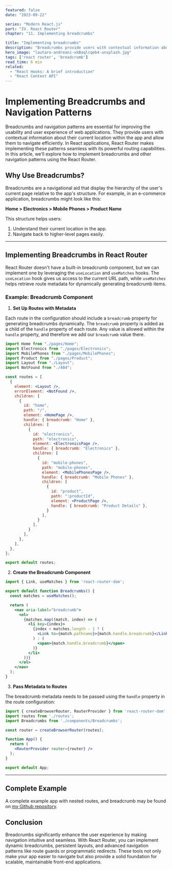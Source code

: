```yaml
---
featured: false
date: "2023-09-22"

series: "Modern React.js"
part: "IV. React Router"
chapter: "11. Implementing breadcrumbs"

title: "Implementing breadcrumbs"
description: "Breadcrumbs provide users with contextual information about their current location within the app and allow them to navigate efficiently."
hero_image: "lautaro-andreani-xkBaqlcqeb4-unsplash.jpg"
tags: ['react router', 'breadcrumb']
read_time: 6 min
related: 
  - "React Hooks: A brief introduction"
  - "React Context API"
---
```


# Implementing Breadcrumbs and Navigation Patterns

Breadcrumbs and navigation patterns are essential for improving the usability and user experience of web applications. They provide users with contextual information about their current location within the app and allow them to navigate efficiently. In React applications, React Router makes implementing these patterns seamless with its powerful routing capabilities. In this article, we’ll explore how to implement breadcrumbs and other navigation patterns using the React Router.

## Why Use Breadcrumbs?

Breadcrumbs are a navigational aid that display the hierarchy of the user's current page relative to the app's structure. For example, in an e-commerce application, breadcrumbs might look like this:

**Home > Electronics > Mobile Phones > Product Name**

This structure helps users:
1. Understand their current location in the app.
2. Navigate back to higher-level pages easily.

---

## Implementing Breadcrumbs in React Router

React Router doesn't have a built-in breadcrumb component, but we can implement one by leveraging the `useLocation` and `useMatches` hooks. The `useLocation` hook gives us access to the current URL path, while `useMatches` helps retrieve route metadata for dynamically generating breadcrumb items.

### Example: Breadcrumb Component

1. **Set Up Routes with Metadata**

Each route in the configuration should include a `breadcrumb` property for generating breadcrumbs dynamically. The `breadcrumb` property is added as a child of the `handle` property of each route. Any value is allowed within the `handle` property, and therefore we add our `breadcrumb` value there.

```jsx {numberLines}
import Home from "./pages/Home";
import Electronics from "./pages/Electronics";
import MobilePhones from "./pages/MobilePhones";
import Product from "./pages/Product";
import Layout from "./Layout";
import NotFound from "./404";

const routes = [
  {
    element: <Layout />,
    errorElement: <NotFound />,
    children: [
      {
        id: "home",
        path: "/",
        element: <HomePage />,
        handle: { breadcrumb: "Home" },
        children: [
          {
            id: "electronics",
            path: "electronics",
            element: <ElectronicsPage />,
            handle: { breadcrumb: "Electronics" },
            children: [
              {
                id: "mobile-phones",
                path: "mobile-phones",
                element: <MobilePhonesPage />,
                handle: { breadcrumb: "Mobile Phones" },
                children: [
                  {
                    id: "product",
                    path: ":productId",
                    element: <ProductPage />,
                    handle: { breadcrumb: "Product Details" },
                  }
                ],
              }
            ],
          }
        ],
      },
    ],
  },
];

export default routes;
```

2. **Create the Breadcrumb Component**

```jsx {numberLines}
import { Link, useMatches } from 'react-router-dom';

export default function Breadcrumbs() {
  const matches = useMatches();

  return (
    <nav aria-label="breadcrumb">
      <ol>
        {matches.map((match, index) => (
          <li key={index}>
            {index < matches.length - 1 ? (
              <Link to={match.pathname}>{match.handle.breadcrumb}</Link>
            ) : (
              <span>{match.handle.breadcrumb}</span>
            )}
          </li>
        ))}
      </ol>
    </nav>
  );
}
```

3. **Pass Metadata to Routes**

The breadcrumb metadata needs to be passed using the `handle` property in the route configuration:

```jsx {numberLines}
import { createBrowserRouter, RouterProvider } from 'react-router-dom';
import routes from './routes';
import Breadcrumbs from './components/Breadcrumbs';

const router = createBrowserRouter(routes);

function App() {
  return (
    <RouterProvider router={router} />
  );
}

export default App;
```

---

## Complete Example

A complete example app with nested routes, and breadcrumb may be found on <a href="https://github.com/WalidNewaz/react-breadcrumb" target="_blank">my Github repository</a>.

## Conclusion

Breadcrumbs significantly enhance the user experience by making navigation intuitive and seamless. With React Router, you can implement dynamic breadcrumbs, persistent layouts, and advanced navigation patterns like route guards or programmatic redirects. These tools not only make your app easier to navigate but also provide a solid foundation for scalable, maintainable front-end applications.
